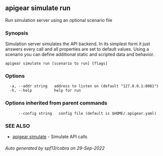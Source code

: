 ## apigear simulate run

Run simulation server using an optional scenario file

### Synopsis

Simulation server simulates the API backend. 
In its simplest form it just answers every call and all properties are set to default values. 
Using a scenario you can define additional static and scripted data and behavior.

```
apigear simulate run [scenario to run] [flags]
```

### Options

```
  -a, --addr string   address to listen on (default "127.0.0.1:8081")
  -h, --help          help for run
```

### Options inherited from parent commands

```
      --config string   config file (default is $HOME/.apigear.yaml)
```

### SEE ALSO

* [apigear simulate](apigear_simulate.md)	 - Simulate API calls

###### Auto generated by spf13/cobra on 29-Sep-2022
